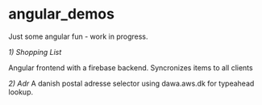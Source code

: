 angular_demos
=============

Just some angular fun - work in progress.

*1) Shopping List*

Angular frontend with a firebase backend. Syncronizes items to all clients


*2) Adr*
A danish postal adresse selector using dawa.aws.dk for typeahead lookup.
